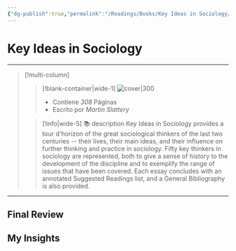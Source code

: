 ```yaml
---
{"dg-publish":true,"permalink":"/Readings/Books/Key Ideas in Sociology/","title":"Key Ideas in Sociology","tags":["NoteType/Book"],"created":"2023-10-02T12:52:25.075-05:00","updated":"2023-10-02T12:52:58.506-05:00"}
---
```



# Key Ideas in Sociology
- - -
> [!multi-column]
> 
> > [!blank-container|wide-1]
> >  ![cover|300](http://books.google.com/books/content?id=c4BwHtKcitwC&printsec=frontcover&img=1&zoom=1&edge=curl&source=gbs_api)
> >- Contiene *308* Páginas
> >- Escrito por *Martin Slattery*
> 
> > [!info|wide-5] 📚 description
> > Key Ideas in Sociology provides a tour d'horizon of the great sociological thinkers of the last two centuries -- their lives, their main ideas, and their influence on further thinking and practice in sociology. Fifty key thinkers in sociology are represented, both to give a sense of history to the development of the discipline and to exemplify the range of issues that have been covered. Each essay concludes with an annotated Suggested Readings list, and a General Bibliography is also provided.
> 

- - -

## Final Review

## My Insights